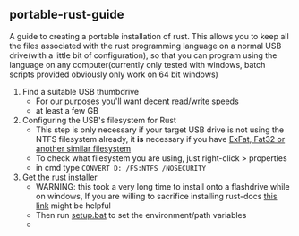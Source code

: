 portable-rust-guide
-------------------
  
A guide to creating a portable installation of rust.  This allows you to keep all the files associated with the rust programming language on a normal USB drive(with a little bit of configuration), so that you can program using the language on any computer(currently only tested with windows, batch scripts provided obviously only work on 64 bit windows)  
  
1. Find a suitable USB thumbdrive
   + For our purposes you'll want decent read/write speeds
   + at least a few GB
2. Configuring the USB's filesystem for Rust
   + This step is only necessary if your target USB drive is not using the NTFS filesystem already,  it **is** necessary if you have [ExFat, Fat32 or another similar filesystem](https://github.com/rust-lang/rustup/issues/2680)
   + To check what filesystem you are using, just right-click > properties
   + in cmd type ```CONVERT D: /FS:NTFS /NOSECURITY```
3. [Get the rust installer](https://www.rust-lang.org/tools/install)
   + WARNING: this took a very long time to install onto a flashdrive while on windows, If you are willing to sacrifice installing rust-docs [this link](https://github.com/rust-lang/rustup/issues/2444) might be helpful 
   + Then run [setup.bat](https://github.com/TheBluePineapple/portable-rust-guide/blob/main/setup.bat) to set the environment/path variables
   + 
